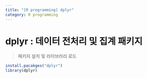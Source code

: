 ```yaml
---
title: "[R programming] dplyr"
category: R programming
---
```


# dplyr : 데이터 전처리 및 집계 패키지


> 패키지 설치 및 라이브러리 로드

~~~ r
install.pacakges("dplyr")
library(dplyr)
~~~




